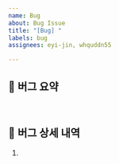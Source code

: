 ```yaml
---
name: Bug
about: Bug Issue
title: "[Bug] "
labels: bug
assignees: eyi-jin, whquddn55

---
```


## :pushpin: 버그 요약
> 

<br>

## :bug: 버그 상세 내역
1.
